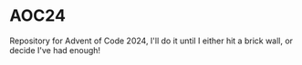 # AOC24
Repository for Advent of Code 2024, I'll do it until I either hit a brick wall, or decide I've had enough!

